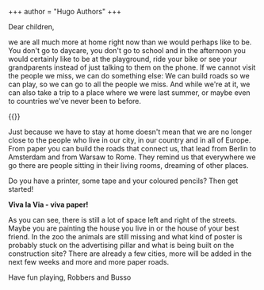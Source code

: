 +++
author = "Hugo Authors"
+++

Dear children,

we are all much more at home right now than we would perhaps like to be. You don't go to daycare, you don't go to school and in the afternoon you would certainly like to be at the playground, ride your bike or see your grandparents instead of just talking to them on the phone. If we cannot visit the people we miss, we can do something else: We can build roads so we can play, so we can go to all the people we miss. And while we're at it, we can also take a trip to a place where we were last summer, or maybe even to countries we've never been to before.

{{<gallery>}}

Just because we have to stay at home doesn't mean that we are no longer close to the people who live in our city, in our country and in all of Europe. From paper you can build the roads that connect us, that lead from Berlin to Amsterdam and from Warsaw to Rome. They remind us that everywhere we go there are people sitting in their living rooms, dreaming of other places.

Do you have a printer, some tape and your coloured pencils? Then get started!

**Viva la Via - viva paper!**

As you can see, there is still a lot of space left and right of the streets. Maybe you are painting the house you live in or the house of your best friend. In the zoo the animals are still missing and what kind of poster is probably stuck on the advertising pillar and what is being built on the construction site? There are already a few cities, more will be added in the next few weeks and more and more paper roads.

Have fun playing, Robbers and Busso
